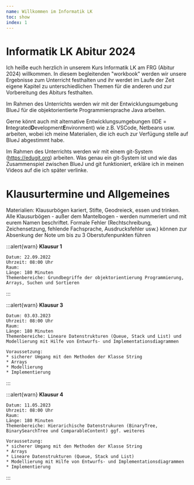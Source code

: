 ```yaml
---
name: Willkommen im Informatik LK
toc: show
index: 1
---
```


# Informatik LK Abitur 2024

Ich heiße euch herzlich in unserem Kurs Informatik LK am FRG (Abitur 2024) willkommen.
In diesem begleitenden "workbook" werden wir unsere Ergebnisse zum Unterricht festhalten und ihr werdet im Laufe der Zeit eigene Kapitel zu unterschiedlichen Themen für die anderen und zur Vorbereitung des Abiturs festhalten.

Im Rahmen des Unterrichts werden wir mit der Entwicklungsumgebung BlueJ für die objektorientierte Programmiersprache Java arbeiten.

Gerne könnt auch mit alternative Entwicklungsumgebungen (IDE = **I**ntegrated**D**evelopment**E**nvironment) wie z.B. VSCode, Netbeans usw. arbeiten, wobei ich meine Materialien, die ich euch zur Verfügung stelle auf BlueJ abgestimmt habe.

Im Rahmen des Unterrichts werden wir mit einem git-System (https://edugit.org) arbeiten. Was genau ein git-System ist und wie das Zusammenspiel zwischen BlueJ und git funktioniert, erkläre ich in meinen Videos auf die ich später verlinke.

# Klausurtermine und Allgemeines

Materialien: Klausurbögen kariert, Stifte, Geodreieck, essen und trinken. Alle Klausurbögen - außer dem Mantelbogen - werden nummeriert und mit eurem Namen beschriftet. Formale Fehler (Rechtschreibung, Zeichensetzung, fehlende Fachsprache, Ausdrucksfehler usw.) können zur Absenkung der Note um bis zu 3 Oberstufenpunkten führen

:::alert{warn}
**Klausur 1** 

    Datum: 22.09.2022
    Uhrzeit: 08:00 Uhr
    Raum: 
    Länge: 180 Minuten
    Themenbereiche: Grundbegriffe der objektorientierung Programmierung, Arrays, Suchen und Sortieren
:::

:::alert{warn}
**Klausur 3** 

    Datum: 03.03.2023
    Uhrzeit: 08:00 Uhr
    Raum: 
    Länge: 180 Minuten
    Themenbereiche: Lineare Datenstrukturen (Queue, Stack und List) und Modellierung mit Hilfe von Entwurfs- und Implementationsdiagrammen
    
    Voraussetzung: 
    * sicherer Umgang mit den Methoden der Klasse String
    * Arrays
    * Modellierung
    * Implementierung
:::

:::alert{warn}
**Klausur 4** 

    Datum: 11.05.2023
    Uhrzeit: 08:00 Uhr
    Raum: 
    Länge: 180 Minuten
    Themenbereiche: Hierarichische Datenstrukuren (BinaryTree, BinarySearchTree und ComparableContent) ggf. weiteres
    
    Voraussetzung: 
    * sicherer Umgang mit den Methoden der Klasse String
    * Arrays
    * Lineare Datenstrukturen (Queue, Stack und List)
    * Modellierung mit Hilfe von Entwurfs- und Implementationsdiagrammen
    * Implementierung
:::

